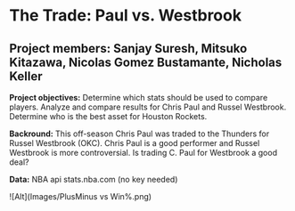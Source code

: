 # The Trade: Paul vs. Westbrook
## Project members: Sanjay Suresh, Mitsuko Kitazawa, Nicolas Gomez Bustamante, Nicholas Keller


**Project objectives:**
        Determine which stats should be used to compare players.
        Analyze and compare results for Chris Paul and Russel Westbrook. 
        Determine who is the best asset for Houston Rockets. 

**Backround:**
       This off-season Chris Paul was traded to the Thunders for Russel Westbrook (OKC). 
       Chris Paul is a good performer and Russel Westbrook is more controversial. 
       Is trading C. Paul for Westbrook a good deal? 
       
**Data:** 
      NBA api stats.nba.com (no key needed)


       
![Alt](Images/PlusMinus vs Win%.png)
